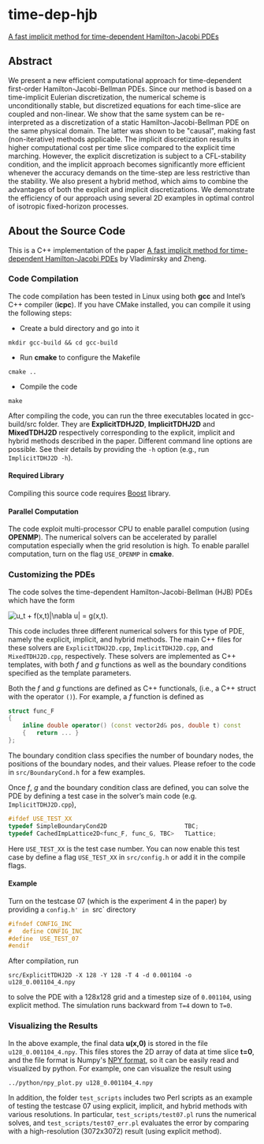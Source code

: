 # time-dep-hjb
[A fast implicit method for time-dependent Hamilton-Jacobi PDEs](http://www.cs.columbia.edu/~cxz/TimeDepHJB/)

## Abstract
We present a new efficient computational approach for time-dependent first-order Hamilton-Jacobi-Bellman PDEs. Since our method is based on a time-implicit Eulerian discretization, the numerical scheme is unconditionally stable, but discretized equations for each time-slice are coupled and non-linear. We show that the same system can be re-interpreted as a discretization of a static Hamilton-Jacobi-Bellman PDE on the same physical domain. The latter was shown to be "causal", making fast (non-iterative) methods applicable. The implicit discretization results in higher computational cost per time slice compared to the explicit time marching. However, the explicit discretization is subject to a CFL-stability condition, and the implicit approach becomes significantly more efficient whenever the accuracy demands on the time-step are less restrictive than the stability. We also present a hybrid method, which aims to combine the advantages of both the explicit and implicit discretizations. We demonstrate the efficiency of our approach using several 2D examples in optimal control of isotropic fixed-horizon processes.

## About the Source Code
This is a C++ implementation of the paper [A fast implicit method for time-dependent Hamilton-Jacobi PDEs](http://www.cs.columbia.edu/~cxz/TimeDepHJB/) by Vladimirsky and Zheng.

### Code Compilation
The code compilation has been tested in Linux using both __gcc__ and Intel’s C++ compiler (__icpc__). If you have CMake installed, you can compile it using the following steps:

* Create a buld directory and go into it
```
mkdir gcc-build && cd gcc-build
```
* Run __cmake__ to configure the Makefile
```
cmake ..
```
* Compile the code
```
make
```
After compiling the code, you can run the three executables located in gcc-build/src folder. They are __ExplicitTDHJ2D__, __ImplicitTDHJ2D__ and __MixedTDHJ2D__ respectively corresponding to the explicit, implicit and hybrid methods described in the paper. Different command line options are possible. See their details by providing the `-h` option (e.g., run `ImplicitTDHJ2D -h`).

#### Required Library
Compiling this source code requires [Boost](http://www.boost.org/) library.

#### Parallel Computation
The code exploit multi-processor CPU to enable parallel compution (using __OPENMP__). The numerical solvers can be accelerated by parallel computation especially when the grid resolution is high. To enable parallel computation, turn on the flag `USE_OPENMP` in __cmake__.

### Customizing the PDEs
The code solves the time-dependent Hamilton-Jacobi-Bellman (HJB) PDEs which have the form

![$$u_t + f(x,t)|\nabla u| = g(x,t).$$](https://raw.githubusercontent.com/cxzheng/time-dep-hjb/master/images/jqjt6g4.png)

This code includes three different numerical solvers for this type of PDE, namely the explicit, implicit, and hybrid methods. The main C++ files for these solvers are `ExplicitTDHJ2D.cpp`, `ImplicitTDHJ2D.cpp`, and `MixedTDHJ2D.cpp`, respectively. 
These solvers are implemented as C++ templates, with both _f_ and _g_ functions as well as the boundary conditions specified 
as the template parameters.

Both the _f_ and _g_ functions are defined as C++ functionals, (i.e., a C++ struct with the operator `()`). For example, a _f_ function is defined as
```C++
struct func_F
{
    inline double operator() (const vector2d& pos, double t) const
    {   return ... }
};
```
The boundary condition class specifies the number of boundary nodes, the positions of the boundary nodes, and their values. Please refoer to the code in `src/BoundaryCond.h` for a few examples.

Once _f_, _g_ and the boundary condition class are defined, you can solve the PDE by defining a test case in the solver’s main code (e.g. `ImplicitTDHJ2D.cpp`),
```C++
#ifdef USE_TEST_XX
typedef SimpleBoundaryCond2D                      TBC;
typedef CachedImpLattice2D<func_F, func_G, TBC>   TLattice;
```
Here `USE_TEST_XX` is the test case number. You can now enable this test case by define a flag `USE_TEST_XX` in `src/config.h` or add it in the compile flags.

#### Example
Turn on the testcase 07 (which is the experiment 4 in the paper) by providing a `config.h' in `src` directory
```C++
#ifndef CONFIG_INC
#   define CONFIG_INC
#define  USE_TEST_07
#endif
```
After compilation, run 
```
src/ExplicitTDHJ2D -X 128 -Y 128 -T 4 -d 0.001104 -o u128_0.001104_4.npy
```
to solve the PDE with a 128x128 grid and a timestep size of `0.001104`, using explicit method. The simulation runs backward from `T=4` down to `T=0`.

### Visualizing the Results
In the above example, the final data __u(x,0)__ is stored in the file `u128_0.001104_4.npy`. This files stores the 2D array of data at time slice __t=0__, and the file format is Numpy's [NPY format](https://docs.scipy.org/doc/numpy-dev/neps/npy-format.html), so it can be easily read and visualized by python. For example, one can visualize the result using
```
../python/npy_plot.py u128_0.001104_4.npy
```
In addition, the folder `test_scripts` includes two Perl scripts as an example of testing the testcase 07 using explicit, implicit, and hybrid methods with various resolutions. In particular, `test_scripts/test07.pl` runs the numerical solves, and `test_scripts/test07_err.pl` evaluates the error by comparing with a high-resolution (3072x3072) result (using explicit method).
